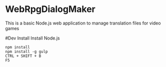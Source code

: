# WebRpgDialogMaker

This is a basic Node.js web application to manage translation files for video games


#Dev Install
Install Node.js
```
npm install
npm install -g gulp
CTRL + SHIFT + B
F5
```